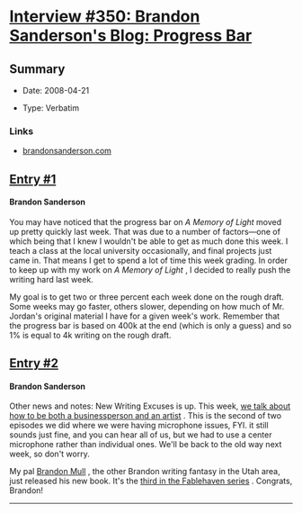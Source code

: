 # [Interview #350: Brandon Sanderson's Blog: Progress Bar](https://www.theoryland.com/intvmain.php?i=350)

## Summary

- Date: 2008-04-21

- Type: Verbatim

### Links

- [brandonsanderson.com](http://www.brandonsanderson.com/blog/634/Progress-Bar)


## [Entry #1](./t-350/1)

#### Brandon Sanderson

You may have noticed that the progress bar on
*A Memory of Light*
moved up pretty quickly last week. That was due to a number of factors—one of which being that I knew I wouldn't be able to get as much done this week. I teach a class at the local university occasionally, and final projects just came in. That means I get to spend a lot of time this week grading. In order to keep up with my work on
*A Memory of Light*
, I decided to really push the writing hard last week.

My goal is to get two or three percent each week done on the rough draft. Some weeks may go faster, others slower, depending on how much of Mr. Jordan's original material I have for a given week's work. Remember that the progress bar is based on 400k at the end (which is only a guess) and so 1% is equal to 4k writing on the rough draft.

## [Entry #2](./t-350/2)

#### Brandon Sanderson

Other news and notes: New Writing Excuses is up. This week,
[we talk about how to be both a businessperson and an artist](http://www.writingexcuses.com/2008/04/21/writing-excuses-episode-11-business-of-writing/)
. This is the second of two episodes we did where we were having microphone issues, FYI. it still sounds just fine, and you can hear all of us, but we had to use a center microphone rather than individual ones. We'll be back to the old way next week, so don't worry.

My pal
[Brandon Mull](http://brandonmull.com/)
, the other Brandon writing fantasy in the Utah area, just released his new book. It's the
[third in the Fablehaven series](http://www.amazon.com/Fablehaven-Grip-Shadow-Plague/dp/1590388984/ref=pd_bbs_sr_1?ie=UTF8&s=books&qid=1208818576&sr=8-1)
. Congrats, Brandon!


---

